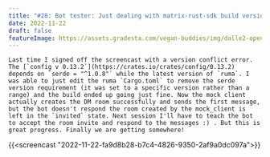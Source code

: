 ```yaml
---
title: "#28: Bot tester: Just dealing with matrix-rust-sdk build version conflicts"
date: 2022-11-22
draft: false
featureImage: https://assets.gradesta.com/vegan-buddies/img/dalle2-open-doors.png
---
```


    Last time I signed off the screencast with a version conflict error.  The [`config v 0.13.2`](https://crates.io/crates/config/0.13.2) depends on `serde = "^1.0.8"` while the latest version of `ruma`. I was able to just edit the ruma `Cargo.toml` to remove the serde version requirement (it was set to a specific version rather than a range) and the build ended up going just fine. Now the mock client actually creates the DM room successfully and sends the first message, but the bot doesn't respond the room created by the mock_client is left in the `invited` state. Next session I'll have to teach the bot to accept the room invite and respond to the messages :) . But this is great progress. Finally we are getting somewhere!
    
{{<screencast "2022-11-22-fa9d8b28-b7c4-4826-9350-2af9a0dc097a">}}

